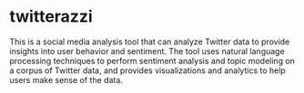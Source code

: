 # twitterazzi
This is a social media analysis tool that can analyze Twitter data to provide insights into user behavior and sentiment. The tool uses natural language processing techniques to perform sentiment analysis and topic modeling on a corpus of Twitter data, and provides visualizations and analytics to help users make sense of the data.
